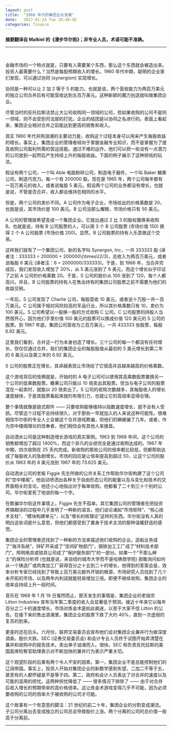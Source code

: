 ```yaml
---
layout: post
title:  "1960 年代的集团企业浪潮"
date:   2017-01-24 Tue 10:49:38
categories: finance
---
```


<b>摘要翻译自 Malkiel 的《漫步华尔街》；非专业人员，术语可能不准确。</b>

---

<br>

金融市场的一个特点就是，只要有人需要某个东西，那么这个东西就会被造出来。投资人最需要什么？当然是每股预期收入的增长。1960 年代中期，聪明的企业家们发现，可以通过协同 (synergism) 实现增长。

协同是一种可以让 2 加 2 等于 5 的能力。也就是说，两个营收能力为两百万美元的独立公司合并后有可能营收达到五百万美元。这种新颖的魔力创造就叫做集团企业。

尽管当时的反托拉斯法禁止大公司收购同一领域的公司，但如果收购的公司不是同一领域，则不会受到司法部的打扰。企业的结团是以协同之名进行的。表面上看起来，集团企业相对合并之前能达到更高的销售和收入。

其实 1960 年代并购浪潮的主要动力是，收购这个过程本身可以用来产生每股收益的增长。事实上，集团企业的管理者倾向于掌握金融专业知识，而不是掌握为了提高收购公司盈利所需的营运技能。通过不难的运作，他们可以把一些没有一点潜力的公司放到一起然后产生持续上升的每股收益。下面的例子展示了这种把戏的玩法。

假设有两个公司，一个叫 Able 电路粉碎公司，制造电子器件，一个叫 Baker 糖果公司，制造巧克力。每一个有 200000 股。现在是 1965 年，两个公司每年都有一百万美元的收入，或者说每股 5 美元。假设两个公司的业务都没有增长，也就是说，不管是否合并，收入都会维持在相同的水平。

但是，两个公司的卖价不同。A 公司作为电子企业，市场给出的价格乘数是 20，也就是说，其市场价是 100 美元。B 公司没那么耀眼，市场价格只有 50 美元。

A 公司的管理层希望变成一个集团企业。它提出通过 2 比 3 的股权置换来收购 B。也就是说，持有 B 公司股票的人，可以用 3 个 B 公司股票 (市场价值 150) 换得 2 个 A 公司股票 (市场价值 200)。显然，B 公司股票的持有人乐意做这个交易。

<p>
这样我们就有了一个集团公司，新的名字叫 Synergon, Inc，一共 333333 股 (译者注：333333 = 200000 + 200000\(\times\)2/3)，总收入为两百万美元，或者说每股 6 美元 (译者注：6 = 2000000/333333)。于是，到 1966 年，当合并完成后，我们发现收入增加了 20%，从 5 美元涨到了 6 美元，而这个增长似乎印证了之前 A 公司的价格乘数 20。于是，S 公司的股价从 100 涨到了 120，每个人都高兴。并且，B 公司股票的持有人在售出持有的集团公司股票之前不需要为他们的收益交税。
</p>

一年后，S 公司发现了 Charlie 公司，每股营收 10 美元，或者说十万股一共一百万美元。C 公司属于相对风险较高的军品行业，所以其价格乘数只有 10，卖价为 100 美元。S 公司希望以一股换一股的方式收购 C 公司。C 公司股票的持股人当然很开心，因为他们手里价值 100 美元的股票可以换成价值 120 美元的 S 公司的股票。到 1967 年底，集团公司营收为三百万美元，一共 433333 张股票，每股 6.92 美元。

这里我们看到，合并这一行为本身创造了增长。三个公司的每一个都没有任何增长，但仅仅通过合并，我们的集团企业的每股股值从最初的 5 美元增长到第二年的 6 美元以及第三年的 6.92 美元。

S 公司的股票正在增长，其卓越表现让市场给了它很高并且越来越高的价格乘数。

这个游戏背后的伎俩就是，开始时的 A 电子公司可以使用其高乘数股票置换另一个公司的低乘数股票。糖果公司只能以 10 倍卖出其股票。但当与电子公司的股票混在一起卖时，就能以 20 倍卖出了。S 公司的收购次数越多，其每股收入的增长速度越快，于是其股票看起来就约有吸引力，也就让它的高倍率显得合理。

整个事情就像是链式邮件 —— 只要收购能够维持以指数速度增长，就不会有人受损。尽管这个过程不会持续很久，对于那些一早就加入的人来说这种可能性。很难相信华尔街的专业人士会被这个合并游戏欺骗，但他们的确被骗了几年。或者，作为空中楼阁理论的信奉者，他们相信会有其他人来接盘。

自动洒水公司是这种制造增长游戏的真实案例。1963 到 1968 年间，这个公司的销售额增加了超过 1400%，而这个非凡的业绩完全是通过收购达成的。1967 年中期，四次收购在 25 天内完成。新收购的那些公司的倍率都比较低，但都帮助达成了每股收入的急剧增长。市场的回应是让倍率提高到超过 50，让这个公司的股价从 1963 年的 8 美元涨到 1967 年的 73.625 美元。

自动洒水公司的老板 Figgie 先生所做的公共关系工作帮助华尔街构建了这个公司的“空中楼阁”。他自动喷洒出各种关于自由形态公司的能量以及与变化和技术的交界面相关的言论。他还小心地指出对于每单收购，他都看了二十到三十个别的公司。华尔街爱死了他说的每一个字。

在欺骗华尔街这件事情上，Figgie 先生不孤单。其它集团公司的管理者在把投资界搞糊涂的过程中几乎发明了一种新的语言。他们谈论诸如“市场矩阵”、“核心技术支柱”、“模块构建单元”，以及“增长的核理论”这样的东西。华尔街没有人真的明白这些词是什么意思，但他们都感受到了置身于技术主流的那种温暖舒适的感觉。

集团企业的管理者还找到了一种新的方法来描述他们收购的企业。造船业务成了“海洋系统”，锌矿开采成了“空间矿物部门”，钢铁加工工厂成了“材料技术部门”。照明用具或锁具公司成了“保护服务部门”的一部分。如果一个“不那么绅士”的保险分析师 (也就是说，来自纽约城市大学而不是哈佛商学院) 胆敢询问如何从一个铸造厂或肉类加工厂获得百分之十五到二十的增长，他得到的答案会是，效率分析专家已经找到了导致上百万美元额外开销的根源，市场研究人员找到了几个未开拓的市场，以及两年内利润就能轻易增加三倍。即便不继续收购，集团企业的倍率会持续上升一段时间。

音乐在 1968 年 1 月 19 日戛然而止，那天发生的事情是，集团企业的老祖宗 Litton Industries 宣布当年第二季度的收入会显著低于预测。接近十年来它以每年百分之二十的速度增长。市场对炼金术是如此痴迷，以至于大家不信 Litton 的公告。在接下来的售出浪潮里，集团企业的股票下跌了大约 40%，直到一次虚弱的复苏的到来。

更差的还在后头。六月份，联邦交易委员会宣布他们会对集团企业兼并行为做深度调查。股价大跌。SEC (证券交易委员会) 和会计专业人员终于试图开始弄清楚在兼并和收购中的报告技术。卖出单子汹涌而入。很快，SEC 和负责反托拉斯的美国首席检察官助理表示对不断加快的兼并行为表示严重关切。

这个观望阶段的后果有两个令人不安的因素。第一，集团企业不是总能控制他们的辽阔帝国。事实上，投资人开始对集团企业的新数学感到失望。二加二不等于五，甚至有的人都怀疑是不是等于四。第二，政府和会计人员表达了对合并的速度以及可能的滥用的担忧。这两种担忧降低了 —— 很多情况下排除了 —— 由于对合并后收入增长的预期带来的高价格倍率。这让炼金术游戏变得几乎不可能，因为必须要收购的公司的倍率大于被收购的公司才可能。

这个故事有一个有意思的脚注：21 世纪的前二十年，集团企业的分割变成潮流。子公司分离出去变成独立的公司总会导致股价上涨。两个分离的公司的总价值一般高于分离前。

---


